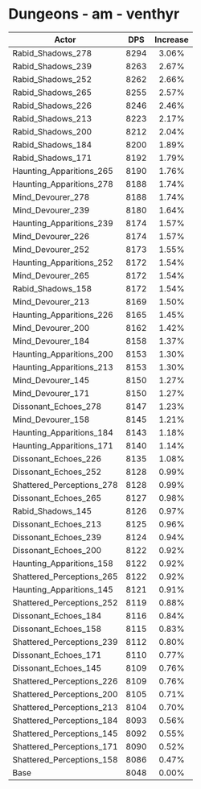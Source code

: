 # Dungeons - am - venthyr
| Actor | DPS | Increase |
|---|:---:|:---:|
|Rabid_Shadows_278|8294|3.06%|
|Rabid_Shadows_239|8263|2.67%|
|Rabid_Shadows_252|8262|2.66%|
|Rabid_Shadows_265|8255|2.57%|
|Rabid_Shadows_226|8246|2.46%|
|Rabid_Shadows_213|8223|2.17%|
|Rabid_Shadows_200|8212|2.04%|
|Rabid_Shadows_184|8200|1.89%|
|Rabid_Shadows_171|8192|1.79%|
|Haunting_Apparitions_265|8190|1.76%|
|Haunting_Apparitions_278|8188|1.74%|
|Mind_Devourer_278|8188|1.74%|
|Mind_Devourer_239|8180|1.64%|
|Haunting_Apparitions_239|8174|1.57%|
|Mind_Devourer_226|8174|1.57%|
|Mind_Devourer_252|8173|1.55%|
|Haunting_Apparitions_252|8172|1.54%|
|Mind_Devourer_265|8172|1.54%|
|Rabid_Shadows_158|8172|1.54%|
|Mind_Devourer_213|8169|1.50%|
|Haunting_Apparitions_226|8165|1.45%|
|Mind_Devourer_200|8162|1.42%|
|Mind_Devourer_184|8158|1.37%|
|Haunting_Apparitions_200|8153|1.30%|
|Haunting_Apparitions_213|8153|1.30%|
|Mind_Devourer_145|8150|1.27%|
|Mind_Devourer_171|8150|1.27%|
|Dissonant_Echoes_278|8147|1.23%|
|Mind_Devourer_158|8145|1.21%|
|Haunting_Apparitions_184|8143|1.18%|
|Haunting_Apparitions_171|8140|1.14%|
|Dissonant_Echoes_226|8135|1.08%|
|Dissonant_Echoes_252|8128|0.99%|
|Shattered_Perceptions_278|8128|0.99%|
|Dissonant_Echoes_265|8127|0.98%|
|Rabid_Shadows_145|8126|0.97%|
|Dissonant_Echoes_213|8125|0.96%|
|Dissonant_Echoes_239|8124|0.94%|
|Dissonant_Echoes_200|8122|0.92%|
|Haunting_Apparitions_158|8122|0.92%|
|Shattered_Perceptions_265|8122|0.92%|
|Haunting_Apparitions_145|8121|0.91%|
|Shattered_Perceptions_252|8119|0.88%|
|Dissonant_Echoes_184|8116|0.84%|
|Dissonant_Echoes_158|8115|0.83%|
|Shattered_Perceptions_239|8112|0.80%|
|Dissonant_Echoes_171|8110|0.77%|
|Dissonant_Echoes_145|8109|0.76%|
|Shattered_Perceptions_226|8109|0.76%|
|Shattered_Perceptions_200|8105|0.71%|
|Shattered_Perceptions_213|8104|0.70%|
|Shattered_Perceptions_184|8093|0.56%|
|Shattered_Perceptions_145|8092|0.55%|
|Shattered_Perceptions_171|8090|0.52%|
|Shattered_Perceptions_158|8086|0.47%|
|Base|8048|0.00%|
